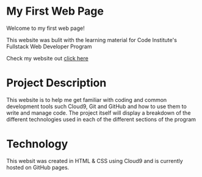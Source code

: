 # My First Web Page

Welcome to my first web page!

This website was bulit with the learning material for Code Institute's Fullstack Web Developer Program

Check my website out [click here](https://gira1992.github.io/my-first-website/)


# Project Description 

This website is to help me get familiar with coding and common development tools such Cloud9, Git and GitHub 
and how to use them to write and manage code. The project itself will display a breakdown of the different 
technologies used in each of the different sections of the program


# Technology 

This websit was created in HTML & CSS using Cloud9 and is currently hosted on GitHub pages.
